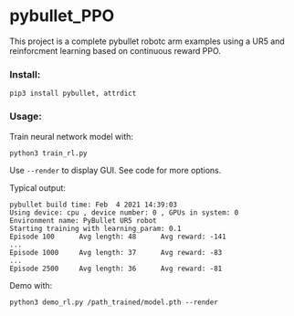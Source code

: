 # pybullet_PPO

This project is a complete pybullet robotc arm examples using a UR5 and reinforcment learning based on continuous reward PPO.

### Install:

`pip3 install pybullet, attrdict`

### Usage:

Train neural network model with:

`python3 train_rl.py`

Use `--render` to display GUI. See code for more options.


Typical output:

```
pybullet build time: Feb  4 2021 14:39:03
Using device: cpu , device number: 0 , GPUs in system: 0
Environment name: PyBullet UR5 robot 
Starting training with learning_param: 0.1
Episode 100 	 Avg length: 48 	 Avg reward: -141
...
Episode 1000 	 Avg length: 37 	 Avg reward: -83
...
Episode 2500 	 Avg length: 36 	 Avg reward: -81
```

Demo with:

`python3 demo_rl.py /path_trained/model.pth --render`

